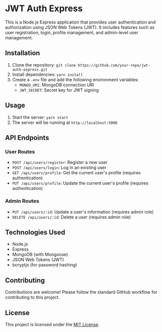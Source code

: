 # JWT Auth Express

This is a Node.js Express application that provides user authentication and authorization using JSON Web Tokens (JWT). It includes features such as user registration, login, profile management, and admin-level user management.

## Installation

1. Clone the repository: `git clone https://github.com/your-repo/jwt-auth-express.git`
2. Install dependencies: `yarn install`
3. Create a `.env` file and add the following environment variables:
   - `MONGO_URI`: MongoDB connection URI
   - `JWT_SECRET`: Secret key for JWT signing

## Usage

1. Start the server: `yarn start`
2. The server will be running at `http://localhost:5000`

## API Endpoints

### User Routes

- `POST /api/users/register`: Register a new user
- `POST /api/users/login`: Log in an existing user
- `GET /api/users/profile`: Get the current user's profile (requires authentication)
- `PUT /api/users/profile`: Update the current user's profile (requires authentication)

### Admin Routes

- `PUT /api/users/:id`: Update a user's information (requires admin role)
- `DELETE /api/users/:id`: Delete a user (requires admin role)

## Technologies Used

- Node.js
- Express
- MongoDB (with Mongoose)
- JSON Web Tokens (JWT)
- bcryptjs (for password hashing)

## Contributing

Contributions are welcome! Please follow the standard GitHub workflow for contributing to this project.

## License

This project is licensed under the [MIT License](LICENSE).
